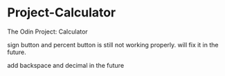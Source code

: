 # Project-Calculator


The Odin Project: Calculator

sign button and percent button is still not working properly. will fix it in the future.


add backspace and decimal in the future